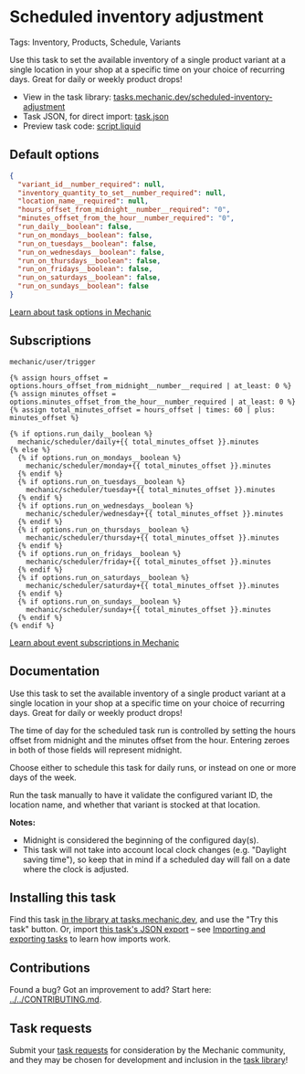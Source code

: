 # Scheduled inventory adjustment

Tags: Inventory, Products, Schedule, Variants

Use this task to set the available inventory of a single product variant at a single location in your shop at a specific time on your choice of recurring days. Great for daily or weekly product drops!

* View in the task library: [tasks.mechanic.dev/scheduled-inventory-adjustment](https://tasks.mechanic.dev/scheduled-inventory-adjustment)
* Task JSON, for direct import: [task.json](../../tasks/scheduled-inventory-adjustment.json)
* Preview task code: [script.liquid](./script.liquid)

## Default options

```json
{
  "variant_id__number_required": null,
  "inventory_quantity_to_set__number_required": null,
  "location_name__required": null,
  "hours_offset_from_midnight__number__required": "0",
  "minutes_offset_from_the_hour__number_required": "0",
  "run_daily__boolean": false,
  "run_on_mondays__boolean": false,
  "run_on_tuesdays__boolean": false,
  "run_on_wednesdays__boolean": false,
  "run_on_thursdays__boolean": false,
  "run_on_fridays__boolean": false,
  "run_on_saturdays__boolean": false,
  "run_on_sundays__boolean": false
}
```

[Learn about task options in Mechanic](https://learn.mechanic.dev/core/tasks/options)

## Subscriptions

```liquid
mechanic/user/trigger

{% assign hours_offset = options.hours_offset_from_midnight__number__required | at_least: 0 %}
{% assign minutes_offset = options.minutes_offset_from_the_hour__number_required | at_least: 0 %}
{% assign total_minutes_offset = hours_offset | times: 60 | plus: minutes_offset %}

{% if options.run_daily__boolean %}
  mechanic/scheduler/daily+{{ total_minutes_offset }}.minutes
{% else %}
  {% if options.run_on_mondays__boolean %}
    mechanic/scheduler/monday+{{ total_minutes_offset }}.minutes
  {% endif %}
  {% if options.run_on_tuesdays__boolean %}
    mechanic/scheduler/tuesday+{{ total_minutes_offset }}.minutes
  {% endif %}
  {% if options.run_on_wednesdays__boolean %}
    mechanic/scheduler/wednesday+{{ total_minutes_offset }}.minutes
  {% endif %}
  {% if options.run_on_thursdays__boolean %}
    mechanic/scheduler/thursday+{{ total_minutes_offset }}.minutes
  {% endif %}
  {% if options.run_on_fridays__boolean %}
    mechanic/scheduler/friday+{{ total_minutes_offset }}.minutes
  {% endif %}
  {% if options.run_on_saturdays__boolean %}
    mechanic/scheduler/saturday+{{ total_minutes_offset }}.minutes
  {% endif %}
  {% if options.run_on_sundays__boolean %}
    mechanic/scheduler/sunday+{{ total_minutes_offset }}.minutes
  {% endif %}
{% endif %}
```

[Learn about event subscriptions in Mechanic](https://learn.mechanic.dev/core/tasks/subscriptions)

## Documentation

Use this task to set the available inventory of a single product variant at a single location in your shop at a specific time on your choice of recurring days. Great for daily or weekly product drops!

The time of day for the scheduled task run is controlled by setting the hours offset from midnight and the minutes offset from the hour. Entering zeroes in both of those fields will represent midnight.

Choose either to schedule this task for daily runs, or instead on one or more days of the week.

Run the task manually to have it validate the configured variant ID, the location name, and whether that variant is stocked at that location.

**Notes:**
- Midnight is considered the beginning of the configured day(s).
- This task will not take into account local clock changes (e.g. "Daylight saving time"), so keep that in mind if a scheduled day will fall on a date where the clock is adjusted.



## Installing this task

Find this task [in the library at tasks.mechanic.dev](https://tasks.mechanic.dev/scheduled-inventory-adjustment), and use the "Try this task" button. Or, import [this task's JSON export](../../tasks/scheduled-inventory-adjustment.json) – see [Importing and exporting tasks](https://learn.mechanic.dev/core/tasks/import-and-export) to learn how imports work.

## Contributions

Found a bug? Got an improvement to add? Start here: [../../CONTRIBUTING.md](../../CONTRIBUTING.md).

## Task requests

Submit your [task requests](https://mechanic.canny.io/task-requests) for consideration by the Mechanic community, and they may be chosen for development and inclusion in the [task library](https://tasks.mechanic.dev/)!
